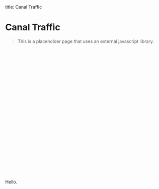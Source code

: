 <script src="https://cdnjs.cloudflare.com/ajax/libs/Chart.js/3.7.1/chart.min.js"></script>
<frontmatter>
  title: Canal Traffic
</frontmatter>

<br>

# Canal Traffic

> This is a placeholder page that uses an external javascript library.

<div style="width:400px;height:400px;">
  <canvas id="myChart"></canvas>
</div>

Hello.

<script>
// Get the 2d context of the canvas (of where we want to draw the chart)
const ctx = document.getElementById('myChart').getContext('2d');
// Instantiate the Chart class with the data for the pie chart
const myChart = new Chart(ctx, {
    type: 'pie',
    data: {
        labels: ['Red', 'Blue', 'Yellow'],
        datasets: [{
            label: '# of Votes',
            data: [12, 19, 3],
            backgroundColor: [
              'rgb(255, 99, 132)',
              'rgb(54, 162, 235)',
              'rgb(255, 205, 86)'
            ]
        }]
    }
});
</script>
